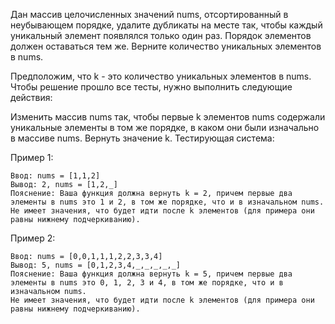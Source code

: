 Дан массив целочисленных значений nums, отсортированный в неубывающем порядке, удалите дубликаты на месте так, чтобы каждый уникальный элемент появлялся только один раз. Порядок элементов должен оставаться тем же. Верните количество уникальных элементов в nums.

Предположим, что k - это количество уникальных элементов в nums. Чтобы решение прошло все тесты, нужно выполнить следующие действия:

Изменить массив nums так, чтобы первые k элементов nums содержали уникальные элементы в том же порядке, в каком они были изначально в массиве nums.
Вернуть значение k.
Тестирующая система:


Пример 1:
```
Ввод: nums = [1,1,2]
Вывод: 2, nums = [1,2,_]
Пояснение: Ваша функция должна вернуть k = 2, причем первые два элементы в nums это 1 и 2, в том же порядке, что и в изначальном nums.
Не имеет значения, что будет идти после k элементов (для примера они равны нижнему подчеркиванию).
```
Пример 2:
```
Ввод: nums = [0,0,1,1,1,2,2,3,3,4]
Вывод: 5, nums = [0,1,2,3,4,_,_,_,_,_]
Пояснение: Ваша функция должна вернуть k = 5, причем первые два элементы в nums это 0, 1, 2, 3 и 4, в том же порядке, что и в изначальном nums.
Не имеет значения, что будет идти после k элементов (для примера они равны нижнему подчеркиванию).
```